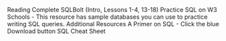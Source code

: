 Reading
Complete SQLBolt (Intro, Lessons 1-4, 13-18)
Practice SQL on W3 Schools - This resource has sample databases you can use to practice writing SQL queries.
Additional Resources
A Primer on SQL - Click the blue Download button
SQL Cheat Sheet